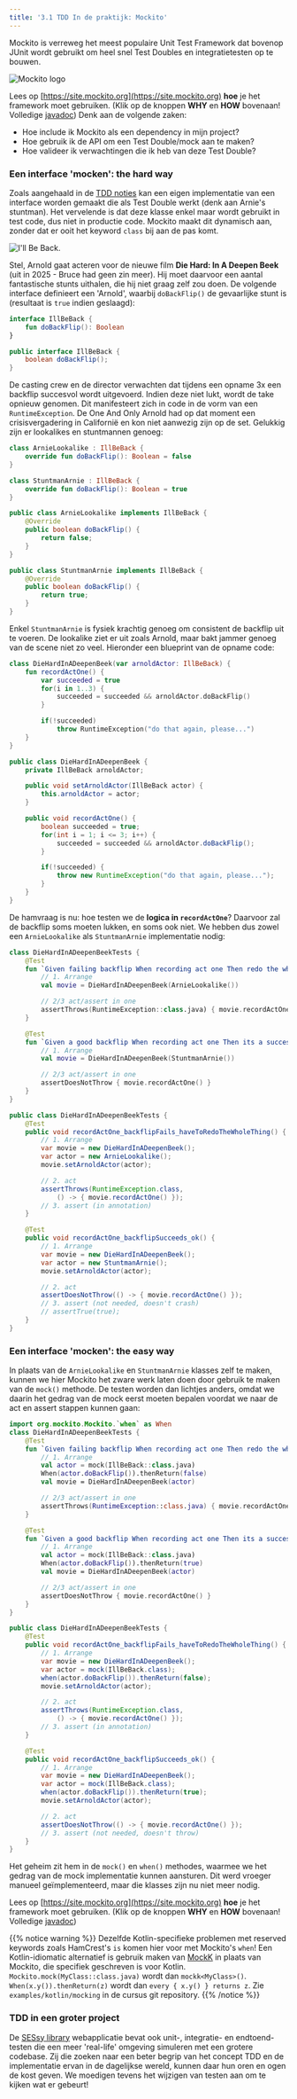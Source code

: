 ```yaml
---
title: '3.1 TDD In de praktijk: Mockito'
---
```


Mockito is verreweg het meest populaire Unit Test Framework dat bovenop JUnit wordt gebruikt om heel snel Test Doubles en integratietesten op te bouwen. 

![Mockito logo](/img/teaching/ses/mockito.png)


Lees op [https://site.mockito.org](https://site.mockito.org) **hoe** je het framework moet gebruiken. (Klik op de knoppen **WHY** en **HOW** bovenaan! Volledige [javadoc](https://javadoc.io/doc/org.mockito/mockito-core/latest/org/mockito/Mockito.html)) Denk aan de volgende zaken:

- Hoe include ik Mockito als een dependency in mijn project?
- Hoe gebruik ik de API om een Test Double/mock aan te maken?
- Hoe valideer ik verwachtingen die ik heb van deze Test Double?

### Een interface 'mocken': the hard way

Zoals aangehaald in de [TDD noties](/tdd) kan een eigen implementatie van een interface worden gemaakt die als Test Double werkt (denk aan Arnie's stuntman). Het vervelende is dat deze klasse enkel maar wordt gebruikt in test code, dus niet in productie code. Mockito maakt dit dynamisch aan, zonder dat er ooit het keyword `class` bij aan de pas komt. 

![](/img/testdouble.jpg "I'll Be Back.")


Stel, Arnold gaat acteren voor de nieuwe film **Die Hard: In A Deepen Beek** (uit in 2025 - Bruce had geen zin meer). Hij moet daarvoor een aantal fantastische stunts uithalen, die hij niet graag zelf zou doen. De volgende interface definieert een 'Arnold', waarbij `doBackFlip()` de gevaarlijke stunt is (resultaat is `true` indien geslaagd):

<div class="devselect">

```kt
interface IllBeBack {
    fun doBackFlip(): Boolean
}
```

```java
public interface IllBeBack {
    boolean doBackFlip();
}
```

</div>

De casting crew en de director verwachten dat tijdens een opname 3x een backflip succesvol wordt uitgevoerd. Indien deze niet lukt, wordt de take opnieuw genomen. Dit manifesteert zich in code in de vorm van een `RuntimeException`. De One And Only Arnold had op dat moment een crisisvergadering in Californië en kon niet aanwezig zijn op de set. Gelukkig zijn er lookalikes en stuntmannen genoeg:

<div class="devselect">

```kt
class ArnieLookalike : IllBeBack {
    override fun doBackFlip(): Boolean = false
}

class StuntmanArnie : IllBeBack {
    override fun doBackFlip(): Boolean = true
}
```

```java
public class ArnieLookalike implements IllBeBack {
    @Override
    public boolean doBackFlip() {
        return false;
    }
}

public class StuntmanArnie implements IllBeBack {
    @Override
    public boolean doBackFlip() {
        return true;
    }
}
```

</div>

Enkel `StuntmanArnie` is fysiek krachtig genoeg om consistent de backflip uit te voeren. De lookalike ziet er uit zoals Arnold, maar bakt jammer genoeg van de scene niet zo veel. Hieronder een blueprint van de opname code:

<div class="devselect">

```kt
class DieHardInADeepenBeek(var arnoldActor: IllBeBack) {
    fun recordActOne() {
        var succeeded = true
        for(i in 1..3) {
            succeeded = succeeded && arnoldActor.doBackFlip()
        }

        if(!succeeded)
            throw RuntimeException("do that again, please...")
    }
}
```

```java
public class DieHardInADeepenBeek {
    private IllBeBack arnoldActor;

    public void setArnoldActor(IllBeBack actor) {
        this.arnoldActor = actor;
    }

    public void recordActOne() {
        boolean succeeded = true;
        for(int i = 1; i <= 3; i++) {
            succeeded = succeeded && arnoldActor.doBackFlip();
        }

        if(!succeeded) {
            throw new RuntimeException("do that again, please...");
        }
    }
}
```

</div>

De hamvraag is nu: hoe testen we de **logica in `recordActOne`**? Daarvoor zal de backflip soms moeten lukken, en soms ook niet. We hebben dus zowel een `ArnieLookalike` als `StuntmanArnie` implementatie nodig:

<div class="devselect">

```kt
class DieHardInADeepenBeekTests {
    @Test
    fun `Given failing backflip When recording act one Then redo the whole thing`() {
        // 1. Arrange
        val movie = DieHardInADeepenBeek(ArnieLookalike())

        // 2/3 act/assert in one
        assertThrows(RuntimeException::class.java) { movie.recordActOne() }
    }

    @Test
    fun `Given a good backflip When recording act one Then its a success`() {
        // 1. Arrange
        val movie = DieHardInADeepenBeek(StuntmanArnie())

        // 2/3 act/assert in one
        assertDoesNotThrow { movie.recordActOne() }
    }
}
```

```java
public class DieHardInADeepenBeekTests {
    @Test
    public void recordActOne_backflipFails_haveToRedoTheWholeThing() {
        // 1. Arrange
        var movie = new DieHardInADeepenBeek();
        var actor = new ArnieLookalike();
        movie.setArnoldActor(actor);

        // 2. act
        assertThrows(RuntimeException.class, 
            () -> { movie.recordActOne() });
        // 3. assert (in annotation)
    }

    @Test
    public void recordActOne_backflipSucceeds_ok() {
        // 1. Arrange
        var movie = new DieHardInADeepenBeek();
        var actor = new StuntmanArnie();
        movie.setArnoldActor(actor);

        // 2. act
        assertDoesNotThrow(() -> { movie.recordActOne() });
        // 3. assert (not needed, doesn't crash)
        // assertTrue(true);
    }
}
```

</div>

### Een interface 'mocken': the easy way

In plaats van de `ArnieLookalike` en `StuntmanArnie` klasses zelf te maken, kunnen we hier Mockito het zware werk laten doen door gebruik te maken van de `mock()` methode. De testen worden dan lichtjes anders, omdat we daarin het gedrag van de mock eerst moeten bepalen voordat we naar de act en assert stappen kunnen gaan:

<div class="devselect">

```kt
import org.mockito.Mockito.`when` as When
class DieHardInADeepenBeekTests {
    @Test
    fun `Given failing backflip When recording act one Then redo the whole thing`() {
        // 1. Arrange
        val actor = mock(IllBeBack::class.java)
        When(actor.doBackFlip()).thenReturn(false)
        val movie = DieHardInADeepenBeek(actor)

        // 2/3 act/assert in one
        assertThrows(RuntimeException::class.java) { movie.recordActOne() }
    }

    @Test
    fun `Given a good backflip When recording act one Then its a success`() {
        // 1. Arrange
        val actor = mock(IllBeBack::class.java)
        When(actor.doBackFlip()).thenReturn(true)
        val movie = DieHardInADeepenBeek(actor)

        // 2/3 act/assert in one
        assertDoesNotThrow { movie.recordActOne() }
    }
}
```

```java
public class DieHardInADeepenBeekTests {
    @Test
    public void recordActOne_backflipFails_haveToRedoTheWholeThing() {
        // 1. Arrange
        var movie = new DieHardInADeepenBeek();
        var actor = mock(IllBeBack.class);
        when(actor.doBackFlip()).thenReturn(false);
        movie.setArnoldActor(actor);

        // 2. act
        assertThrows(RuntimeException.class, 
            () -> { movie.recordActOne() });
        // 3. assert (in annotation)
    }

    @Test
    public void recordActOne_backflipSucceeds_ok() {
        // 1. Arrange
        var movie = new DieHardInADeepenBeek();
        var actor = mock(IllBeBack.class);
        when(actor.doBackFlip()).thenReturn(true);
        movie.setArnoldActor(actor);

        // 2. act
        assertDoesNotThrow(() -> { movie.recordActOne() });
        // 3. assert (not needed, doesn't throw)
    }
}
```

</div>

Het geheim zit hem in de `mock()` en `when()` methodes, waarmee we het gedrag van de mock implementatie kunnen aansturen. Dit werd vroeger manueel geïmplementeerd, maar die klasses zijn nu niet meer nodig. 

Lees op [https://site.mockito.org](https://site.mockito.org) **hoe** je het framework moet gebruiken. (Klik op de knoppen **WHY** en **HOW** bovenaan! Volledige [javadoc](https://javadoc.io/doc/org.mockito/mockito-core/latest/org/mockito/Mockito.html)) 

{{% notice warning %}}
Dezelfde Kotlin-specifieke problemen met reserved keywords zoals HamCrest's `is` komen hier voor met Mockito's `when`! Een Kotlin-idiomatic alternatief is gebruik maken van [MockK](https://mockk.io/) in plaats van Mockito, die specifiek geschreven is voor Kotlin. <br/>`Mockito.mock(MyClass::class.java)` wordt dan `mockk<MyClass>()`. `When(x.y()).thenReturn(z)` wordt dan `every { x.y() } returns z`. Zie `examples/kotlin/mocking` in de cursus git repository. 
{{% /notice %}}

### TDD in een groter project

De [SESsy library](/extra/sessy) webapplicatie bevat ook unit-, integratie- en endtoend-testen die een meer 'real-life' omgeving simuleren met een grotere codebase. Zij die zoeken naar een beter begrip van het concept TDD en de implementatie ervan in de dagelijkse wereld, kunnen daar hun oren en ogen de kost geven. We moedigen tevens het wijzigen van testen aan om te kijken wat er gebeurt!

